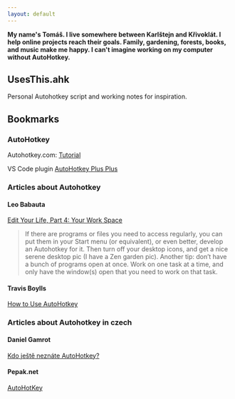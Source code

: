```yaml
---
layout: default
---
```


**My name's Tomáš. I live somewhere between Karlštejn and Křivoklát. I help online projects reach their goals. Family, gardening, forests, books, and music make me happy. I can't imagine working on my computer without AutoHotkey.**


## UsesThis.ahk
Personal Autohotkey script and working notes for inspiration.


## Bookmarks

### AutoHotkey
Autohotkey.com: [Tutorial](https://autohotkey.com/docs/Tutorial.htm)

VS Code plugin [AutoHotkey Plus Plus](https://github.com/mark-wiemer/vscode-autohotkey-plus-plus)


### Articles about Autohotkey

#### Leo Babauta

[Edit Your Life, Part 4: Your Work Space](https://web.archive.org/web/20220706094858/https://zenhabits.net/edit-your-life-part-4-your-work-space/)

> If there are programs or files you need to access regularly, you can put them in your Start menu (or equivalent), or even better, develop an Autohotkey for it. Then turn off your desktop icons, and get a nice serene desktop pic (I have a Zen garden pic). Another tip: don’t have a bunch of programs open at once. Work on one task at a time, and only have the window(s) open that you need to work on that task.

#### Travis Boylls
[How to Use AutoHotkey](https://web.archive.org/web/20220821213632/https://www.wikihow.com/Use-AutoHotkey)


### Articles about Autohotkey in czech

#### Daniel Gamrot
[Kdo ještě neznáte AutoHotkey?](https://web.archive.org/web/20220925071101/https://danielgamrot.cz/autohotkey-automatizace-psani-klavesove-zkratky/)

#### Pepak.net
[AutoHotKey](https://web.archive.org/web/20210117084211/https://www.pepak.net/software/autohotkey)


&nbsp;
&nbsp;